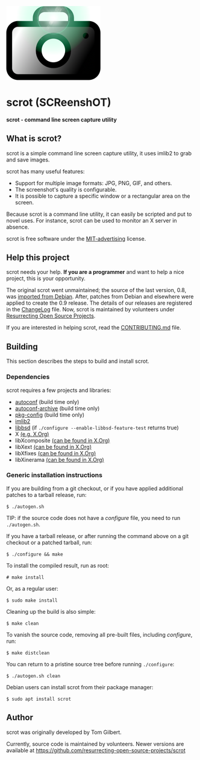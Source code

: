 ![Logo](doc/scrot.png)

# scrot (SCReenshOT)

#### scrot - command line screen capture utility

## What is scrot? ##

scrot is a simple command line screen capture utility, it uses imlib2 to grab
and save images.

scrot has many useful features:
  - Support for multiple image formats: JPG, PNG, GIF, and others.
  - The screenshot's quality is configurable.
  - It is possible to capture a specific window or a rectangular area on the
    screen.

Because scrot is a command line utility, it can easily be scripted and put to
novel uses. For instance, scrot can be used to monitor an X server in absence.

scrot is free software under the [MIT-advertising](COPYING) license.

## Help this project ##

scrot needs your help. **If you are a programmer** and want to help a nice
project, this is your opportunity.

The original scrot went unmaintained; the source of the last version, 0.8, was
[imported from Debian](https://snapshot.debian.org/package/scrot/). After,
patches from Debian and elsewhere were applied to create the 0.9 release. The
details of our releases are registered in the [ChangeLog](ChangeLog) file.
Now, scrot is maintained by volunteers under [Resurrecting Open Source Projects](https://github.com/resurrecting-open-source-projects).

If you are interested in helping scrot, read the [CONTRIBUTING.md](CONTRIBUTING.md) file.

## Building ##

This section describes the steps to build and install scrot.

### Dependencies ###

scrot requires a few projects and libraries:

- [autoconf](https://www.gnu.org/software/autoconf/autoconf.html) (build time only)
- [autoconf-archive](https://www.gnu.org/software/autoconf-archive/) (build time only)
- [pkg-config](https://www.freedesktop.org/wiki/Software/pkg-config/) (build time only)
- [imlib2](https://sourceforge.net/projects/enlightenment/files/imlib2-src/)
- [libbsd](https://libbsd.freedesktop.org/wiki/) (if `./configure --enable-libbsd-feature-test` returns true)
- X [(e.g. X.Org)](https://www.x.org/wiki/)
- libXcomposite [(can be found in X.Org)](https://gitlab.freedesktop.org/xorg/lib/libxcomposite)
- libXext [(can be found in X.Org)](https://gitlab.freedesktop.org/xorg/lib/libxext)
- libXfixes [(can be found in X.Org)](https://gitlab.freedesktop.org/xorg/lib/libxfixes)
- libXinerama [(can be found in X.Org)](https://gitlab.freedesktop.org/xorg/lib/libxinerama)

### Generic installation instructions ###

If you are building from a git checkout, or if you have applied additional
patches to a tarball release, run:
```console
$ ./autogen.sh
```
TIP: if the source code does not have a _configure_ file, you need to run
`./autogen.sh`.

If you have a tarball release, or after running the command above on a git
checkout or a patched tarball, run:
```console
$ ./configure && make
```

To install the compiled result, run as root:
```console
# make install
```
Or, as a regular user:
```console
$ sudo make install
```

Cleaning up the build is also simple:
```console
$ make clean
```

To vanish the source code, removing all pre-built files, including _configure_,
run:
```console
$ make distclean
```

You can return to a pristine source tree before running `./configure`:
```console
$ ./autogen.sh clean
```

Debian users can install scrot from their package manager:
```console
$ sudo apt install scrot
```

## Author ##

scrot was originally developed by Tom Gilbert.

Currently, source code is maintained by volunteers. Newer versions are
available at https://github.com/resurrecting-open-source-projects/scrot
